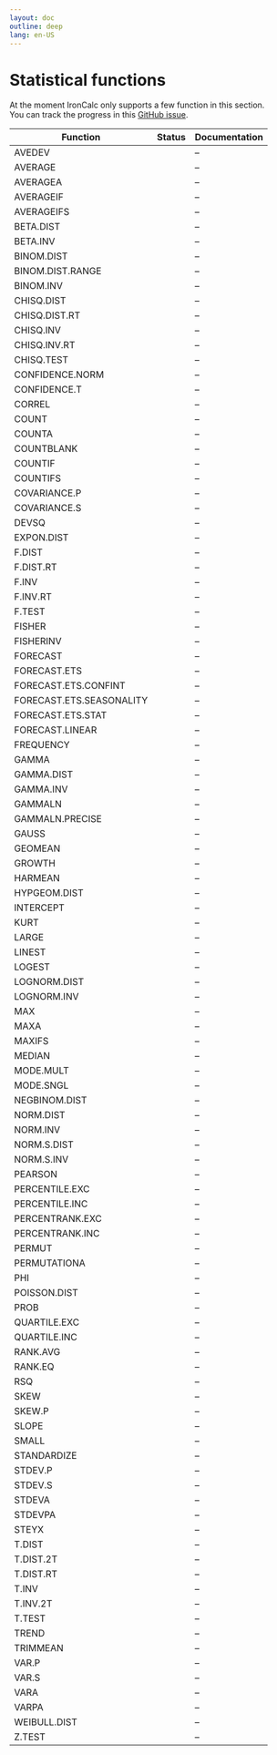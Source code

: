 ```yaml
---
layout: doc
outline: deep
lang: en-US
---
```


# Statistical functions

At the moment IronCalc only supports a few function in this section.  
You can track the progress in this [GitHub issue](https://github.com/ironcalc/IronCalc/issues/55).

| Function                 | Status                                           | Documentation |
| ------------------------ |--------------------------------------------------| ------------- |
| AVEDEV                   | <Badge type="info" text="Not implemented yet" /> | –             |
| AVERAGE                  | <Badge type="tip" text="Available" />            | –             |
| AVERAGEA                 | <Badge type="tip" text="Available" />            | –             |
| AVERAGEIF                | <Badge type="tip" text="Available" />            | –             |
| AVERAGEIFS               | <Badge type="tip" text="Available" />            | –             |
| BETA.DIST                | <Badge type="tip" text="Available" />            | –             |
| BETA.INV                 | <Badge type="tip" text="Available" />            | –             |
| BINOM.DIST               | <Badge type="tip" text="Available" />            | –             |
| BINOM.DIST.RANGE         | <Badge type="tip" text="Available" />            | –             |
| BINOM.INV                | <Badge type="tip" text="Available" />            | –             |
| CHISQ.DIST               | <Badge type="info" text="Not implemented yet" /> | –             |
| CHISQ.DIST.RT            | <Badge type="info" text="Not implemented yet" /> | –             |
| CHISQ.INV                | <Badge type="info" text="Not implemented yet" /> | –             |
| CHISQ.INV.RT             | <Badge type="info" text="Not implemented yet" /> | –             |
| CHISQ.TEST               | <Badge type="info" text="Not implemented yet" /> | –             |
| CONFIDENCE.NORM          | <Badge type="info" text="Not implemented yet" /> | –             |
| CONFIDENCE.T             | <Badge type="info" text="Not implemented yet" /> | –             |
| CORREL                   | <Badge type="info" text="Not implemented yet" /> | –             |
| COUNT                    | <Badge type="tip" text="Available" />            | –             |
| COUNTA                   | <Badge type="tip" text="Available" />            | –             |
| COUNTBLANK               | <Badge type="tip" text="Available" />            | –             |
| COUNTIF                  | <Badge type="tip" text="Available" />            | –             |
| COUNTIFS                 | <Badge type="tip" text="Available" />            | –             |
| COVARIANCE.P             | <Badge type="info" text="Not implemented yet" /> | –             |
| COVARIANCE.S             | <Badge type="info" text="Not implemented yet" /> | –             |
| DEVSQ                    | <Badge type="info" text="Not implemented yet" /> | –             |
| EXPON.DIST               | <Badge type="tip" text="Available" />            | –             |
| F.DIST                   | <Badge type="info" text="Not implemented yet" /> | –             |
| F.DIST.RT                | <Badge type="info" text="Not implemented yet" /> | –             |
| F.INV                    | <Badge type="info" text="Not implemented yet" /> | –             |
| F.INV.RT                 | <Badge type="info" text="Not implemented yet" /> | –             |
| F.TEST                   | <Badge type="info" text="Not implemented yet" /> | –             |
| FISHER                   | <Badge type="info" text="Not implemented yet" /> | –             |
| FISHERINV                | <Badge type="info" text="Not implemented yet" /> | –             |
| FORECAST                 | <Badge type="info" text="Not implemented yet" /> | –             |
| FORECAST.ETS             | <Badge type="info" text="Not implemented yet" /> | –             |
| FORECAST.ETS.CONFINT     | <Badge type="info" text="Not implemented yet" /> | –             |
| FORECAST.ETS.SEASONALITY | <Badge type="info" text="Not implemented yet" /> | –             |
| FORECAST.ETS.STAT        | <Badge type="info" text="Not implemented yet" /> | –             |
| FORECAST.LINEAR          | <Badge type="info" text="Not implemented yet" /> | –             |
| FREQUENCY                | <Badge type="info" text="Not implemented yet" /> | –             |
| GAMMA                    | <Badge type="tip" text="Available" />            | –             |
| GAMMA.DIST               | <Badge type="tip" text="Available" />            | –             |
| GAMMA.INV                | <Badge type="tip" text="Available" />            | –             |
| GAMMALN                  | <Badge type="tip" text="Available" />            | –             |
| GAMMALN.PRECISE          | <Badge type="tip" text="Available" />            | –             |
| GAUSS                    | <Badge type="info" text="Not implemented yet" /> | –             |
| GEOMEAN                  | <Badge type="info" text="Available" />            | –             |
| GROWTH                   | <Badge type="info" text="Not implemented yet" /> | –             |
| HARMEAN                  | <Badge type="info" text="Not implemented yet" /> | –             |
| HYPGEOM.DIST             | <Badge type="info" text="Not implemented yet" /> | –             |
| INTERCEPT                | <Badge type="info" text="Not implemented yet" /> | –             |
| KURT                     | <Badge type="info" text="Not implemented yet" /> | –             |
| LARGE                    | <Badge type="info" text="Not implemented yet" /> | –             |
| LINEST                   | <Badge type="info" text="Not implemented yet" /> | –             |
| LOGEST                   | <Badge type="info" text="Not implemented yet" /> | –             |
| LOGNORM.DIST             | <Badge type="info" text="Not implemented yet" /> | –             |
| LOGNORM.INV              | <Badge type="info" text="Not implemented yet" /> | –             |
| MAX                      | <Badge type="tip" text="Available" />            | –             |
| MAXA                     | <Badge type="info" text="Not implemented yet" /> | –             |
| MAXIFS                   | <Badge type="tip" text="Available" />            | –             |
| MEDIAN                   | <Badge type="info" text="Not implemented yet" /> | –             |
| MODE.MULT                | <Badge type="info" text="Not implemented yet" /> | –             |
| MODE.SNGL                | <Badge type="info" text="Not implemented yet" /> | –             |
| NEGBINOM.DIST            | <Badge type="info" text="Not implemented yet" /> | –             |
| NORM.DIST                | <Badge type="info" text="Not implemented yet" /> | –             |
| NORM.INV                 | <Badge type="info" text="Not implemented yet" /> | –             |
| NORM.S.DIST              | <Badge type="info" text="Not implemented yet" /> | –             |
| NORM.S.INV               | <Badge type="info" text="Not implemented yet" /> | –             |
| PEARSON                  | <Badge type="info" text="Not implemented yet" /> | –             |
| PERCENTILE.EXC           | <Badge type="info" text="Not implemented yet" /> | –             |
| PERCENTILE.INC           | <Badge type="info" text="Not implemented yet" /> | –             |
| PERCENTRANK.EXC          | <Badge type="info" text="Not implemented yet" /> | –             |
| PERCENTRANK.INC          | <Badge type="info" text="Not implemented yet" /> | –             |
| PERMUT                   | <Badge type="info" text="Not implemented yet" /> | –             |
| PERMUTATIONA             | <Badge type="info" text="Not implemented yet" /> | –             |
| PHI                      | <Badge type="info" text="Not implemented yet" /> | –             |
| POISSON.DIST             | <Badge type="tip" text="Available" />            | –             |
| PROB                     | <Badge type="info" text="Not implemented yet" /> | –             |
| QUARTILE.EXC             | <Badge type="info" text="Not implemented yet" /> | –             |
| QUARTILE.INC             | <Badge type="info" text="Not implemented yet" /> | –             |
| RANK.AVG                 | <Badge type="info" text="Not implemented yet" /> | –             |
| RANK.EQ                  | <Badge type="info" text="Not implemented yet" /> | –             |
| RSQ                      | <Badge type="info" text="Not implemented yet" /> | –             |
| SKEW                     | <Badge type="info" text="Not implemented yet" /> | –             |
| SKEW.P                   | <Badge type="info" text="Not implemented yet" /> | –             |
| SLOPE                    | <Badge type="info" text="Not implemented yet" /> | –             |
| SMALL                    | <Badge type="info" text="Not implemented yet" /> | –             |
| STANDARDIZE              | <Badge type="info" text="Not implemented yet" /> | –             |
| STDEV.P                  | <Badge type="info" text="Not implemented yet" /> | –             |
| STDEV.S                  | <Badge type="info" text="Not implemented yet" /> | –             |
| STDEVA                   | <Badge type="info" text="Not implemented yet" /> | –             |
| STDEVPA                  | <Badge type="info" text="Not implemented yet" /> | –             |
| STEYX                    | <Badge type="info" text="Not implemented yet" /> | –             |
| T.DIST                   | <Badge type="info" text="Not implemented yet" /> | –             |
| T.DIST.2T                | <Badge type="info" text="Not implemented yet" /> | –             |
| T.DIST.RT                | <Badge type="info" text="Not implemented yet" /> | –             |
| T.INV                    | <Badge type="info" text="Not implemented yet" /> | –             |
| T.INV.2T                 | <Badge type="info" text="Not implemented yet" /> | –             |
| T.TEST                   | <Badge type="info" text="Not implemented yet" /> | –             |
| TREND                    | <Badge type="info" text="Not implemented yet" /> | –             |
| TRIMMEAN                 | <Badge type="info" text="Not implemented yet" /> | –             |
| VAR.P                    | <Badge type="info" text="Not implemented yet" /> | –             |
| VAR.S                    | <Badge type="info" text="Not implemented yet" /> | –             |
| VARA                     | <Badge type="info" text="Not implemented yet" /> | –             |
| VARPA                    | <Badge type="info" text="Not implemented yet" /> | –             |
| WEIBULL.DIST             | <Badge type="tip" text="Available" />            | –             |
| Z.TEST                   | <Badge type="info" text="Not implemented yet" /> | –             |
